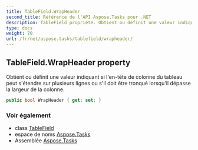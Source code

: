 ```yaml
---
title: TableField.WrapHeader
second_title: Référence de l'API Aspose.Tasks pour .NET
description: TableField propriété. Obtient ou définit une valeur indiquant si lentête de colonne du tableau peut sétendre sur plusieurs lignes ou sil doit être tronqué lorsquil dépasse la largeur de la colonne.
type: docs
weight: 70
url: /fr/net/aspose.tasks/tablefield/wrapheader/
---
```

## TableField.WrapHeader property

Obtient ou définit une valeur indiquant si l'en-tête de colonne du tableau peut s'étendre sur plusieurs lignes ou s'il doit être tronqué lorsqu'il dépasse la largeur de la colonne.

```csharp
public bool WrapHeader { get; set; }
```

### Voir également

* class [TableField](../)
* espace de noms [Aspose.Tasks](../../tablefield/)
* Assemblée [Aspose.Tasks](../../../)


